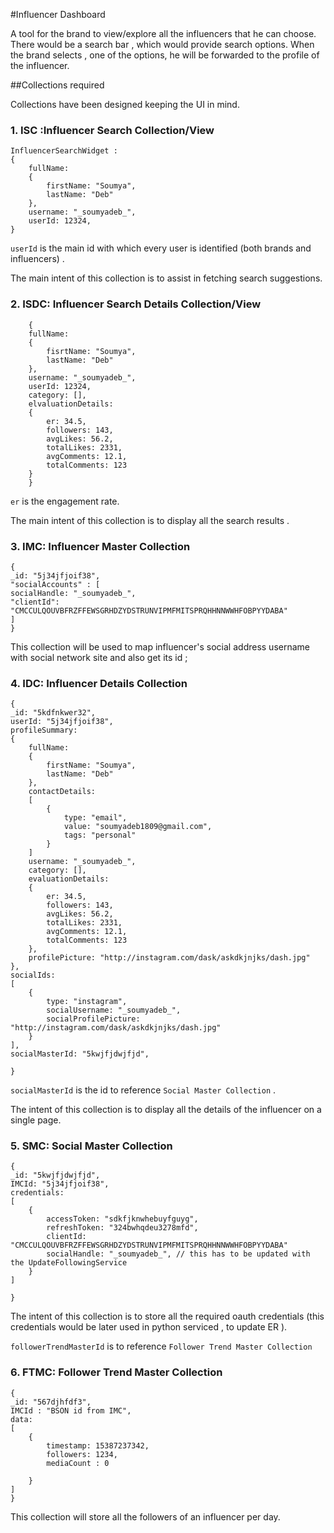 #Influencer Dashboard

A tool for the brand to view/explore all the influencers that he can choose. 
There would be a search bar , which would provide search options. When the brand selects , one of the options, he will be forwarded to the profile of the influencer.

##Collections required

Collections have been designed keeping the UI in mind.

### 1. ISC :Influencer Search Collection/View 

```
InfluencerSearchWidget :
{
	fullName: 
	{
		firstName: "Soumya",
		lastName: "Deb"
	},
	username: "_soumyadeb_",
	userId: 12324,
}

```


``` userId ``` is the main id with which every user is identified (both brands and influencers) .

The main intent of this collection is to assist in fetching search suggestions.

### 2. ISDC: Influencer Search Details Collection/View

```
	{
	fullName: 
	{
		fisrtName: "Soumya",
		lastName: "Deb"
	},
	username: "_soumyadeb_",
	userId: 12324,
	category: [],
	elvaluationDetails:
	{
		er: 34.5,
		followers: 143,
		avgLikes: 56.2,
		totalLikes: 2331,
		avgComments: 12.1,
		totalComments: 123
	}
	}

```
	
``` er ``` is the engagement rate.

The main intent of this collection is to display all the search results .

### 3. IMC: Influencer Master Collection

```
{
_id: "5j34jfjoif38",
"socialAccounts" : [
socialHandle: "_soumyadeb_",
"clientId": "CMCCULQOUVBFRZFFEWSGRHDZYDSTRUNVIPMFMITSPRQHHNNWWHFOBPYYDABA"
]
}

```

This collection will be used to map influencer's social address username with social network site and also get its id ;

### 4. IDC: Influencer Details Collection

```
{	
_id: "5kdfnkwer32",
userId: "5j34jfjoif38",
profileSummary:
{	
	fullName: 
	{
		firstName: "Soumya",
		lastName: "Deb"
	},
	contactDetails:
	[
		{
			type: "email",
			value: "soumyadeb1809@gmail.com",
			tags: "personal"
		}
	]
	username: "_soumyadeb_",
	category: [],
	evaluationDetails:
	{
		er: 34.5,
		followers: 143,
		avgLikes: 56.2,
		totalLikes: 2331,
		avgComments: 12.1,
		totalComments: 123
	},
	profilePicture: "http://instagram.com/dask/askdkjnjks/dash.jpg"
},
socialIds: 
[
	{
		type: "instagram",
		socialUsername: "_soumyadeb_",
		socialProfilePicture: "http://instagram.com/dask/askdkjnjks/dash.jpg"
	}
],
socialMasterId: "5kwjfjdwjfjd",
	
}

```

```socialMasterId``` is the id to reference ```Social Master Collection``` .

The intent of this collection is to display all the details of the influencer on a single page.

### 5. SMC: Social Master Collection

```
{
_id: "5kwjfjdwjfjd",
IMCId: "5j34jfjoif38", 
credentials: 
[
	{
		accessToken: "sdkfjknwhebuyfguyg",
		refreshToken: "324bwhqdeu3278mfd",
		clientId: "CMCCULQOUVBFRZFFEWSGRHDZYDSTRUNVIPMFMITSPRQHHNNWWHFOBPYYDABA"
		socialHandle: "_soumyadeb_", // this has to be updated with the UpdateFollowingService
	}
]

}

```

The intent of this collection is to store all the required oauth credentials (this  credentials would be later used in python serviced , to update ER ).

``` followerTrendMasterId ``` is to reference ``` Follower Trend Master Collection ``` 

### 6. FTMC: Follower Trend Master Collection

```
{
_id: "567djhfdf3",
IMCId : "BSON id from IMC",
data: 
[
	{
		timestamp: 15387237342,
		followers: 1234,
		mediaCount : 0
	
	}
]
}

```

This collection will store all the followers of an influencer per day.  










